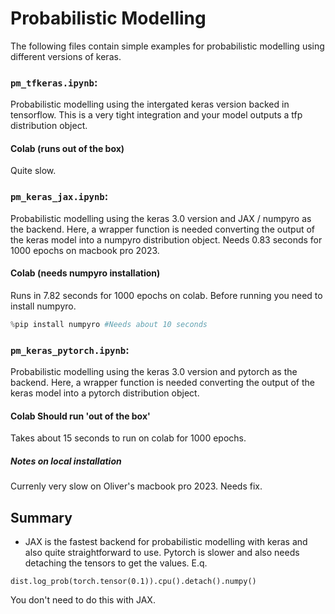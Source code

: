 # Probabilistic Modelling

The following files contain simple examples for probabilistic modelling using different versions of keras.

### `pm_tfkeras.ipynb`: 
Probabilistic modelling using the intergated keras version backed in tensorflow. This is a very tight integration and your model outputs a tfp distribution object. 

#### Colab (runs out of the box)
Quite slow.

### `pm_keras_jax.ipynb`: 
Probabilistic modelling using the keras 3.0 version and JAX / numpyro as the backend. Here, a wrapper function is needed converting the output of the keras model into a numpyro distribution object. Needs 0.83 seconds for 1000 epochs on macbook pro 2023. 

#### Colab (needs numpyro installation)
Runs in 7.82 seconds for 1000 epochs on colab. Before running you need to install numpyro.
```python
%pip install numpyro #Needs about 10 seconds
```

### `pm_keras_pytorch.ipynb`: 
Probabilistic modelling using the keras 3.0 version and pytorch as the backend. Here, a wrapper function is needed converting the output of the keras model into a pytorch distribution object. 

#### Colab Should run 'out of the box' 
Takes about 15 seconds to run on colab for 1000 epochs.

##### Notes on local installation
Currenly very slow on Oliver's macbook pro 2023. Needs fix.


## Summary
- JAX is the fastest backend for probabilistic modelling with keras and also quite straightforward to use. Pytorch is slower and also needs detaching the tensors to get the values. E.q. 

```
dist.log_prob(torch.tensor(0.1)).cpu().detach().numpy()
```

You don't need to do this with JAX.
